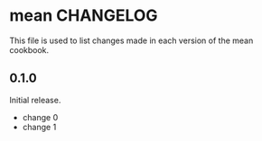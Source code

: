 # mean CHANGELOG

This file is used to list changes made in each version of the mean cookbook.

## 0.1.0

Initial release.

- change 0
- change 1
